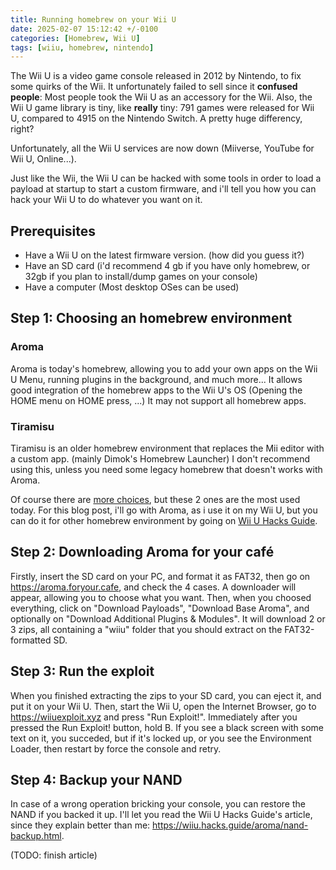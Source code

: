 ```yaml
---
title: Running homebrew on your Wii U
date: 2025-02-07 15:12:42 +/-0100
categories: [Homebrew, Wii U]
tags: [wiiu, homebrew, nintendo] 
---
```

The Wii U is a video game console released in 2012 by Nintendo, to fix some quirks of the Wii. It unfortunately failed to sell since it **confused people**:
Most people took the Wii U as an accessory for the Wii. Also, the Wii U game library is tiny, like **really** tiny: 791 games were released for Wii U, compared to
4915 on the Nintendo Switch. A pretty huge differency, right?

Unfortunately, all the Wii U services are now down (Miiverse, YouTube for Wii U, Online...).

Just like the Wii, the Wii U can be hacked with some tools in order to load a payload at startup to start a custom firmware, and i'll tell you how you can hack your
Wii U to do whatever you want on it.

## Prerequisites
* Have a Wii U on the latest firmware version. (how did you guess it?)
* Have an SD card (i'd recommend 4 gb if you have only homebrew, or 32gb if you plan to install/dump games on your console)
* Have a computer (Most desktop OSes can be used)

## Step 1: Choosing an homebrew environment
### Aroma
Aroma is today's homebrew, allowing you to add your own apps on the Wii U Menu, running plugins in the background, and
much more... It allows good integration of the homebrew apps to the Wii U's OS (Opening the HOME menu on HOME press, ...)
It may not support all homebrew apps.

### Tiramisu
Tiramisu is an older homebrew environment that replaces the Mii editor with a custom app. (mainly Dimok's Homebrew Launcher)
I don't recommend using this, unless you need some legacy homebrew that doesn't works with Aroma.

Of course there are [more choices](https://wiiubrew.org/wiki/Category:Homebrew_voiding_your_warranty), but these 2 ones are the most used today.
For this blog post, i'll go with Aroma, as i use it on my Wii U, but you can do it for other homebrew environment by going on [Wii U Hacks Guide](https://wiiu.hacks.guide/).

## Step 2: Downloading Aroma for your café
Firstly, insert the SD card on your PC, and format it as FAT32, then go on https://aroma.foryour.cafe, and check the 4 cases.
A downloader will appear, allowing you to choose what you want.
Then, when you choosed everything, click on "Download Payloads", "Download Base Aroma", and optionally on "Download Additional Plugins & Modules".
It will download 2 or 3 zips, all containing a "wiiu" folder that you should extract on the FAT32-formatted SD.

## Step 3: Run the exploit
When you finished extracting the zips to your SD card, you can eject it, and put it on your Wii U.
Then, start the Wii U, open the Internet Browser, go to https://wiiuexploit.xyz and press "Run Exploit!".
Immediately after you pressed the Run Exploit! button, hold B.
If you see a black screen with some text on it, you succeded, but if it's locked up, or
you see the Environment Loader, then restart by force the console and retry.

## Step 4: Backup your NAND
In case of a wrong operation bricking your console, you can restore the NAND if you backed it up.
I'll let you read the Wii U Hacks Guide's article, since they explain better than me: https://wiiu.hacks.guide/aroma/nand-backup.html.

(TODO: finish article)
